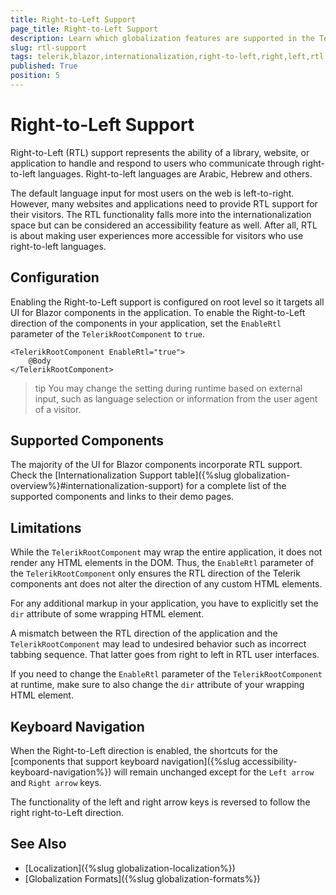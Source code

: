 ```yaml
---
title: Right-to-Left Support
page_title: Right-to-Left Support
description: Learn which globalization features are supported in the Telerik UI for Blazor components suite.
slug: rtl-support
tags: telerik,blazor,internationalization,right-to-left,right,left,rtl,support,overview
published: True
position: 5
---
```


# Right-to-Left Support

Right-to-Left (RTL) support represents the ability of a library, website, or application to handle and respond to users who communicate through right-to-left languages. Right-to-left languages are Arabic, Hebrew and others.

The default language input for most users on the web is left-to-right. However, many websites and applications need to provide RTL support for their visitors. The RTL functionality falls more into the internationalization space but can be considered an accessibility feature as well. After all, RTL is about making user experiences more accessible for visitors who use right-to-left languages.

## Configuration

Enabling the Right-to-Left support is configured on root level so it targets all UI for Blazor components in the application. To enable the Right-to-Left direction of the components in your application, set the `EnableRtl` parameter of the `TelerikRootComponent`  to `true`.

````CSHTML
<TelerikRootComponent EnableRtl="true">
    @Body
</TelerikRootComponent>
````

>tip You may change the setting during runtime based on external input, such as language selection or information from the user agent of a visitor.

## Supported Components

The majority of the UI for Blazor components incorporate RTL support. Check the [Internationalization Support table]({%slug globalization-overview%}#internationalization-support) for a complete list of the supported components and links to their demo pages.

## Limitations

While the `TelerikRootComponent` may wrap the entire application, it does not render any HTML elements in the DOM. Thus, the `EnableRtl` parameter of the `TelerikRootComponent` only ensures the RTL direction of the Telerik components ant does not alter the direction of any custom HTML elements.

For any additional markup in your application, you have to explicitly set the `dir` attribute of some wrapping HTML element. 

A mismatch between the RTL direction of the application and the `TelerikRootComponent` may lead to undesired behavior such as incorrect tabbing sequence. That latter goes from right to left in RTL user interfaces.

If you need to change the `EnableRtl` parameter of the `TelerikRootComponent` at runtime, make sure to also change the `dir` attribute of your wrapping HTML element.

## Keyboard Navigation

When the Right-to-Left direction is enabled, the shortcuts for the [components that support keyboard navigation]({%slug accessibility-keyboard-navigation%}) will remain unchanged except for the `Left arrow` and `Right arrow` keys.

The functionality of the left and right arrow keys is reversed to follow the right right-to-Left direction.

## See Also

  * [Localization]({%slug globalization-localization%})
  * [Globalization Formats]({%slug globalization-formats%})
